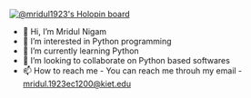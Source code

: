 [![@mridul1923's Holopin board](https://holopin.io/api/user/board?user=mridul1923)](https://holopin.io/@mridul1923)

- 👋 Hi, I’m Mridul Nigam
- 👀 I’m interested in Python programming
- 🌱 I’m currently learning Python
- 💞️ I’m looking to collaborate on Python based softwares
- 📫 How to reach me - You can reach me throuh my email - mridul.1923ec1200@kiet.edu
<!---
Mridul1129261/Mridul1129261 is a ✨ special ✨ repository because its `README.md` (this file) appears on your GitHub profile.
You can click the Preview link to take a look at your changes.
--->
